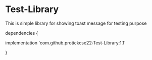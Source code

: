 # Test-Library
This is simple library for showing toast message for testing purpose

dependencies 
{
	        
implementation 'com.github.protickcse22:Test-Library:1.1'
	
}
